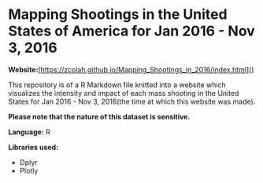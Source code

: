 # Mapping Shootings in the United States of America for Jan 2016 - Nov 3, 2016

**Website:**[https://zcolah.github.io/Mapping_Shootings_in_2016/index.html]()

This repository is of a R Markdown file knitted into a website which visualizes the intensity and impact of each mass shooting in the United States for Jan 2016 - Nov 3, 2016(the time at which this website was made). 

**Please note that the nature of this dataset is sensitive.**

**Language:** R


**Libraries used:**

- Dplyr
- Plotly 
